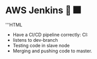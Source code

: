 # AWS Jenkins :milky_way:  :fireworks:

'''HTML
- Have a CI/CD pipeline correctly:
CI:
- listens to dev-branch
- Testing code in slave node
- Merging and pushing code to master.
```
